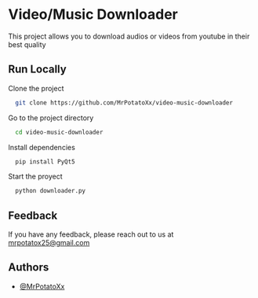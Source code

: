 # Video/Music Downloader

This project allows you to download audios or videos from youtube in their best quality

## Run Locally

Clone the project

```bash
  git clone https://github.com/MrPotatoXx/video-music-downloader
```

Go to the project directory

```bash
  cd video-music-downloader
```

Install dependencies

```bash
  pip install PyQt5
```

Start the proyect

```bash
  python downloader.py
```

## Feedback

If you have any feedback, please reach out to us at mrpotatox25@gmail.com


## Authors

- [@MrPotatoXx](https://github.com/MrPotatoXx)